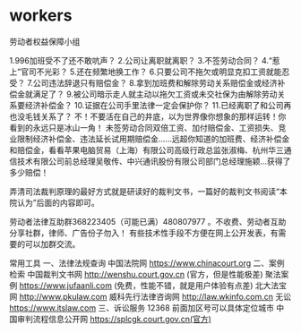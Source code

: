 # workers
劳动者权益保障小组


1.996加班受不了还不敢吭声？
2.公司让离职就离职？
3.不签劳动合同？
4.“惹上”官司不光彩？
5.还在频繁地换工作？
6.只要公司不拖欠或明显克扣工资就能忍受？
7.公司违法辞退只有赔偿金？
8.拿到加班费和解除劳动关系赔偿金或经济补偿金就满足了？
9.被公司暗示走人就主动以拖欠工资或未交社保为由解除劳动关系要经济补偿金？
10.证据在公司手里法律一定会保护你？
11.已经离职了和公司再也没毛钱关系了？
不！不要活在自己的井底，以为世界像你想象的那样运转！你看到的永远只是冰山一角！
未签劳动合同双倍工资、加付赔偿金、工资损失、竞业限制经济补偿金、违法延长试用期赔偿金......远超你知道的加班费、经济补偿金和赔偿金，看看苹果电脑贸易（上海）有限公司高级行政总监张淑梅、杭州华三通信技术有限公司前总经理吴敬传、中兴通讯股份有限公司部门总经理施颖...获得了多少赔偿！

弄清司法裁判原理的最好方式就是研读好的裁判文书，一篇好的裁判文书阅读“本院认为”后面的内容即可。

劳动者法律互助群368223405（可能已满）480807977 。不收费、劳动者互助分享社群，律师、广告份子勿入！
有些技术性手段不方便在网上公开发表，有需要的可以加群交流。

常用工具
一、法律法规查询
中国法院网    https://www.chinacourt.org
二、案例检索
中国裁判文书网      http://wenshu.court.gov.cn (官方，但是性能极差)
聚法案例 https://www.jufaanli.com    (免费，性能不错，就是用户体验有点差)
北大法宝网 http://www.pkulaw.com 
威科先行法律咨询网 http://law.wkinfo.com.cn 无讼 https://www.itslaw.com
三、诉讼服务
12368   前面加区号可以具体定位城市 
中国审判流程信息公开网      https://splcgk.court.gov.cn(官方)
